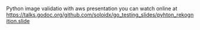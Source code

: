 Python image validatio with aws presentation you can watch online at https://talks.godoc.org/github.com/soloidx/go_testing_slides/pyhton_rekognition.slide
